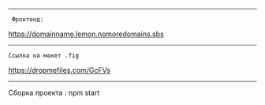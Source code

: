 ﻿___________________________
     Фронтенд:

https://domainname.lemon.nomoredomains.sbs



___________________________

    Ссылка на макет .fig

https://dropmefiles.com/GcFVs



________________________________

Сборка проекта : npm start